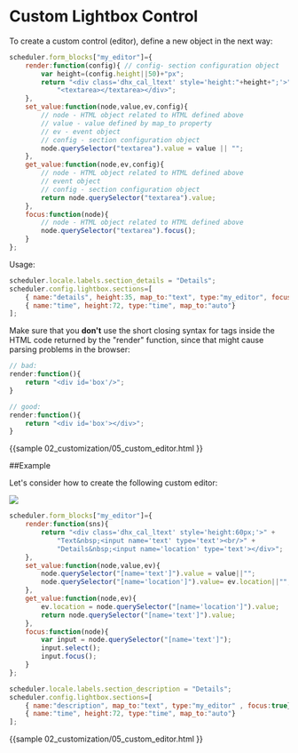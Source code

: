 Custom Lightbox Control
====================================

To create  a custom control (editor), define a new object in the next way:

~~~js
scheduler.form_blocks["my_editor"]={
	render:function(config){ // config- section configuration object
    	var height=(config.height||50)+"px";
		return "<div class='dhx_cal_ltext' style='height:"+height+";'>" + 
        	"<textarea></textarea></div>";
	},
	set_value:function(node,value,ev,config){
		// node - HTML object related to HTML defined above
		// value - value defined by map_to property
		// ev - event object
        // config - section configuration object
        node.querySelector("textarea").value = value || "";
	},
	get_value:function(node,ev,config){
		// node - HTML object related to HTML defined above
		// event object
        // config - section configuration object
		return node.querySelector("textarea").value;
	},
	focus:function(node){
		// node - HTML object related to HTML defined above
        node.querySelector("textarea").focus();
	}
};
~~~

Usage:

~~~js
scheduler.locale.labels.section_details = "Details";
scheduler.config.lightbox.sections=[	
	{ name:"details", height:35, map_to:"text", type:"my_editor", focus:true},
	{ name:"time", height:72, type:"time", map_to:"auto"}	
];
~~~

Make sure that you **don't** use the short closing syntax for tags inside the HTML code 
returned by the "render" function, since that might cause parsing problems in the browser:

~~~js
// bad:
render:function(){
	return "<div id='box'/>";
}

// good:
render:function(){
    return "<div id='box'></div>";
}
~~~

{{sample
	02_customization/05_custom_editor.html
}}

##Example

Let's consider how to create the following custom editor:

<img src="custom_editor.png"/>
	

~~~js
scheduler.form_blocks["my_editor"]={
	render:function(sns){
		return "<div class='dhx_cal_ltext' style='height:60px;'>" +
        	"Text&nbsp;<input name='text' type='text'><br/>" +
            "Details&nbsp;<input name='location' type='text'></div>";
	},
	set_value:function(node,value,ev){
		node.querySelector("[name='text']").value = value||"";
		node.querySelector("[name='location']").value= ev.location||"";
	},
	get_value:function(node,ev){
		ev.location = node.querySelector("[name='location']").value;
		return node.querySelector("[name='text']").value;
	},
	focus:function(node){
		var input = node.querySelector("[name='text']"); 
        input.select(); 
        input.focus(); 
	}
};

scheduler.locale.labels.section_description = "Details";
scheduler.config.lightbox.sections=[	
	{ name:"description", map_to:"text", type:"my_editor" , focus:true},
	{ name:"time", height:72, type:"time", map_to:"auto"}	
];
~~~

{{sample
	02_customization/05_custom_editor.html
}}